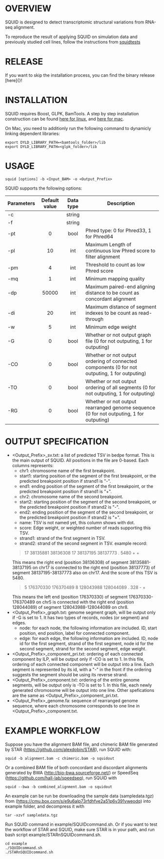 # OVERVIEW
SQUID is designed to detect transcriptomic structural variations from RNA-seq alignment.

To reproduce the result of applying SQUID on simulation data and previously studied cell lines, follow the instructions from [squidtests](https://github.com/Kingsford-Group/squidtests)

# RELEASE
If you want to skip the installation process, you can find the binary release [here]{}!

# INSTALLATION
SQUID requires Boost, GLPK, BamTools. A step by step installation construction can be found [here for linux](doc/Installation_linux.md), and [here for mac](doc/Installation_mac.md).

On Mac, you need to additionly run the following command to dynamicly linking dependent libraries:
```
export DYLD_LIBRARY_PATH=<bamtools_folder>/lib
export DYLD_LIBRARY_PATH=<glpk_folder>/lib
```

# USAGE
```
squid [options] -b <Input_BAM> -o <Output_Prefix>
```
SQUID supports the following options:

 Parameters | Default value | Data type | Description 
 ---        | :---:         | :---:     | ---         
 -c         |               | string    |             
 -f         |               | string    |             
 -pt        |  0            | bool      | Phred type: 0 for Phred33, 1 for Phred64 
 -pl        |  10           | int       | Maximum Length of continuous low Phred score to filter alignment 
 -pm        |  4            | int       | Threshold to count as low Phred score 
 -mq        |  1            | int       | Minimum mapping quality 
 -dp        | 50000         | int       | Maximum paired-end aligning distance to be count as concordant alignment 
 -di        | 20            | int       | Maximum distance of segment indexes to be count as read-through 
 -w         |  5            | int       | Minimum edge weight 
 -G         |  0            | bool      | Whether or not output graph file (0 for not outputing, 1 for outputing) 
 -CO        |  0            | bool      | Whether or not output ordering of connected components (0 for not outputing, 1 for outputing) 
 -TO        |  0            | bool      | Whether or not output ordering of all segments (0 for not outputing, 1 for outputing) 
 -RG        |  0            | bool      | Whether or not output rearranged genome sequence (0 for not outputing, 1 for outputing) 

# OUTPUT SPECIFICATION
+ <Output_Prefix>_sv.txt: a list of predicted TSV in bedpe format. This is the main output of SQUID. All positions in the file are 0-based. Each columns represents:
	- chr1: chromosome name of the first breakpoint.
	- start1: starting position of the segment of the first breakpoint, or the predicted breakpoint position if strand1 is "-".
	- end1: ending position of the segment of the first breakpoint, or the predicted breakpoint position if strand1 is "+".
	- chr2: chromosome name of the second breakpoint.
	- start2: starting position of the segment of the second breakpoint, or the predicted breakpoint position if strand2 is "-".
	- end2: ending position of the segment of the second breakpoint, or the predicted breakpoint position if strand2 is "+".
	- name: TSV is not named yet, this column shows with dot.
	- score: Edge weight, or weighted number of reads supporting this TSV.
	- strand1: strand of the first segment in TSV.
	- strand2: strand of the second segment in TSV.
	example record:
	> 17  38135881  38136308  17  38137195  38137773  .  5480  +  + 
	>
	This means the right end (position 38136308) of segment 38135881-38137195 on chr17 is connected to the right end (position 38137773) of segment 38137195-38137773 also on chr17. And the score of this TSV is 5480.
	> 5  176370330  176370489  8  128043988  128044089  .  328  -  + 
	>
	This means the left end (position 176370330) of segment 176370330-176370489 on chr5 is connected with the right end (position 128044089) of segment 128043988-128044089 on chr8.
+ <Output_Prefix>_graph.txt: genome segment graph, will be output only if -G is set to 1. It has two types of records, nodes (or segment) and edges.
	- node: for each node, the following information are included. ID, start position, end position, label for connected component.
	- edge: for each edge, the following information are included. ID, node id for the first segment, strand of the first segment, node id for the second segment, strand for the second segment, edge weight.
+ <Output_Prefix>_component_pri.txt: ordering of each connected component by ILP, will be output only if -CO is set to 1. In this file, ordering of each connected component will be output into a line. Each segment is represented by its id, with a "-" in the front if the ordering suggests the segment should be using its reverse strand.
+ <Output_Prefix>_component.txt: ordering of the entire genome segments, will be output only is -TO is set to 1. In this file, each newly generated chromosome will be output into one line. Other spefications are the same as <Output_Prefix>_component_pri.txt.
+ <Output_Prefix>_genome.fa: sequence of rearranged genome sequence, where each chromosome corresponds to one line in <Output_Prefix>_component.txt.

# EXAMPLE WORKFLOW
Suppose you have the alignment BAM file, and chimeric BAM file generated by STAR (https://github.com/alexdobin/STAR),  run SQUID with:
```
squid -b alignment.bam -c chimeric.bam -o squidout
```
Or a combined BAM file of both concordant and discordant alignments generated by BWA (http://bio-bwa.sourceforge.net/) or SpeedSeq (https://github.com/hall-lab/speedseq), run SQUID with
```
squid --bwa -b combined_alignment.bam -o squidout
```

An example can be run be downloading the sample data (sampledata.tgz) from (https://cmu.box.com/s/e9u6alp73rfdhfve2a51p6v391vweodq) into example folder, and decompress it with
```
tar -xzvf sampledata.tgz
```
Run SQUID command in example/SQUIDcommand.sh. Or if you want to test the workflow of STAR and SQUID, make sure STAR is in your path, and run bash script example/STARnSQUIDcommand.sh.
```
cd example
./SQUIDcommand.sh
./STARnSQUIDcommand.sh
```
